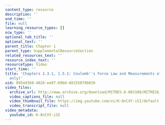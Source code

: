 ```yaml
---
content_type: resource
description: ''
end_time: ''
file: null
learning_resource_types: []
ocw_type: ''
optional_tab_title: ''
optional_text: ''
parent_title: Chapter 1
parent_type: SupplementalResourceSection
related_resources_text: ''
resource_index_text: ''
resourcetype: Video
start_time: ''
title: 'Chapters 1.3.1, 1.5.1: Coulomb''s Force Law and Measurements of Charge (demo
  only)'
uid: 8954d360-4826-ee97-69bd-68155079b029
video_files:
  archive_url: http://www.archive.org/download/MITRES.6-001S08/MITRES6_001S08_1-3-1_1-5-1_demo_220k.mp4
  video_captions_file: null
  video_thumbnail_file: https://img.youtube.com/vi/K-8nCXY-iSI/default.jpg
  video_transcript_file: null
video_metadata:
  youtube_id: K-8nCXY-iSI
---
```


